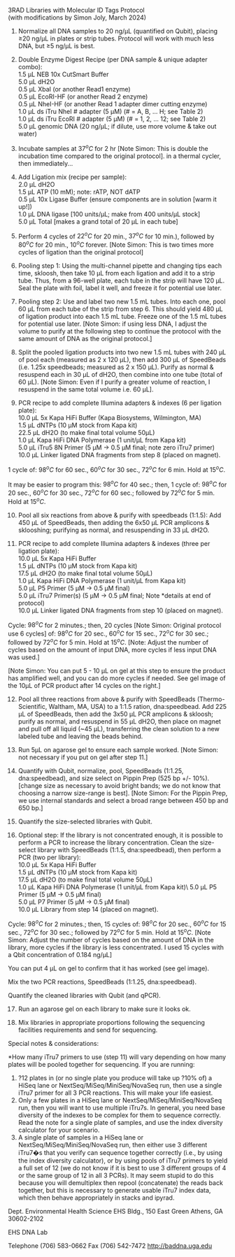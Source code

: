 3RAD Libraries with Molecular ID Tags Protocol\
(with modifications by Simon Joly, March 2024)


1. Normalize all DNA samples to 20 ng/μL (quantified on Qubit), placing $\geq$20 ng/μL in plates or strip tubes.  Protocol will work with much less DNA, but $\geq$5 ng/μL is best.

2. Double Enzyme Digest Recipe (per DNA sample & unique adapter combo):  
1.5 μL  NEB 10x CutSmart Buffer\
5.0 μL  dH2O\
0.5 μL  XbaI (or another Read1 enzyme)\
0.5 μL  EcoRI-HF (or another Read 2 enzyme)\
0.5 μL  NheI-HF (or another Read 1 adapter dimer cutting enzyme)\
1.0 μL ds iTru NheI # adapter (5 μM) (# = A, B, ... H; see Table 2)\
1.0 μL ds iTru EcoRI # adapter (5 μM) (# = 1, 2, ... 12; see Table 2)\
5.0 μL genomic DNA (20 ng/μL; if dilute, use more volume & take out water)

4. Incubate samples at $37^oC$ for 2 hr [Note Simon: This is double the incubation time compared to the original protocol]. in a thermal cycler, then immediately...

5. Add Ligation mix (recipe per sample):\
2.0 μL dH2O\
1.5 μL ATP (10 mM); note: rATP, NOT dATP\
0.5 μL 10x Ligase Buffer (ensure components are in solution [warm it up!])\
1.0 μL DNA ligase [100 units/μL; make from 400 units/μL stock]\
5.0 μL Total  [makes a grand total of 20 μL in each tube]

6. Perform 4 cycles of $22^oC$ for 20 min., $37^oC$ for 10 min.), followed by $80^oC$ for 20 min., $10^oC$ forever. [Note Simon: This is two times more cycles of ligation than the original protocol]

7. Pooling step 1:  Using the multi-channel pipette and changing tips each time, skloosh, then take 10 μL from each ligation and add it to a strip tube. Thus, from a 96-well plate, each tube in the strip will have 120 μL. Seal the plate with foil, label it well, and freeze it for potential use later.

8. Pooling step 2:  Use and label two new 1.5 mL tubes. Into each one, pool 60 μL from each tube of the strip from step 6.  This should yield 480 μL of ligation product into each 1.5 mL tube. Freeze one of the 1.5 mL tubes for potential use later. [Note Simon: if using less DNA, I adjust the volume to purify at the following step to continue the protocol with the same amount of DNA as the original protocol.]

9. Split the pooled ligation products into two new 1.5 mL tubes with 240 μL of pool each (measured as 2 x 120 μL), then add 300 μL of SpeedBeads (i.e. 1.25x speedbeads; measured as 2 x 150 μL).  Purify as normal & resuspend each in 30 μL of dH2O, then combine into one tube (total of 60 μL). [Note Simon: Even if I purify a greater volume of reaction, I resuspend in the same total volume i.e. 60 μL].

10. PCR recipe to add complete Illumina adapters & indexes (6 per ligation plate):\
	10.0 μL  5x Kapa HiFi Buffer (Kapa Biosystems, Wilmington, MA)\
	1.5 μL  dNTPs  (10 μM stock from Kapa kit)\
	22.5 μL  dH2O  (to make final total volume 50μL)\
	1.0 μL  Kapa HiFi DNA Polymerase (1 unit/μL from Kapa kit)\
	5.0 μL  iTru5 8N Primer (5 μM -> 0.5 μM final; note zero iTru7 primer)\
	10.0 μL  Linker ligated DNA fragments from step 8 (placed on magnet).  

1 cycle of:  $98^oC$ for 60 sec., $60^oC$ for 30 sec., $72^oC$ for 6 min. Hold at $15^oC$.

It may be easier to program this: $98^oC$ for 40 sec.; then, 1 cycle of:  $98^oC$ for 20 sec., $60^oC$ for 30 sec., $72^oC$ for 60 sec.; followed by $72^oC$ for 5 min. Hold at $15^oC$.

10. Pool all six reactions from above & purify with speedbeads (1:1.5):  Add 450 μL of SpeedBeads, then adding the 6x50 μL PCR amplicons & sklooshing; purifying as normal, and resuspending in 33 μL dH2O.  

11. PCR recipe to add complete Illumina adapters & indexes (three per ligation plate):\
	10.0 μL  5x Kapa HiFi Buffer\
	1.5 μL  dNTPs  (10 μM stock from Kapa kit)\
	17.5 μL  dH2O  (to make final total volume 50μL)\
	1.0 μL  Kapa HiFi DNA Polymerase (1 unit/μL from Kapa kit)\
	5.0 μL  P5 Primer (5 μM -> 0.5 μM final)\
	5.0 μL  iTru7 Primer(s) (5 μM -> 0.5 μM final; Note *details at end of protocol)\
	10.0 μL  Linker ligated DNA fragments from step 10 (placed on magnet).  

Cycle: $98^oC$ for  2 minutes.; then, 20 cycles [Note Simon: Original protocol use 6 cycles] of:  $98^oC$ for 20 sec., $60^oC$ for 15 sec., $72^oC$ for 30 sec.; followed by $72^oC$ for 5 min. Hold at $15^oC$.  [Note: Adjust the number of cycles based on the amount of input DNA, more cycles if less input DNA was used.] 

[Note Simon: You can put 5 - 10 μL on gel at this step to ensure the product has amplified well, and you can do more cycles if needed. See gel image of the 10μL of PCR product after 14 cycles on the right.]

12. Pool all three reactions from above & purify with SpeedBeads (Thermo-Scientific, Waltham, MA, USA) to a 1:1.5 ration, dna:speedbead. Add 225 μL of SpeedBeads, then add the 3x50 μL PCR amplicons & skloosh; purify as normal, and resuspend in 55 μL dH2O, then place on magnet and pull off all liquid (~45 μL), transferring the clean solution to a new labeled tube and leaving the beads behind.

13. Run 5μL on agarose gel to ensure each sample worked. [Note Simon: not necessary if you put on gel after step 11.]

14. Quantify with Qubit, normalize, pool, SpeedBeads (1:1.25, dna:speedbead), and size select on Pippin Prep (525 bp +/- 10%).  [change size as necessary to avoid bright bands; we do not know that choosing a narrow size-range is best]. [Note Simon: For the Pippin Prep, we use internal standards and select a broad range between 450 bp and 650 bp.]

15. Quantify the size-selected libraries with Qubit.

16. Optional step: If the library is not concentrated enough, it is possible to perform a PCR to increase the library concentration. Clean the size-select library with SpeedBeads (1:1.5, dna:speedbead), then perform a PCR (two per library):\
	10.0 μL  5x Kapa HiFi Buffer\
	1.5 μL  dNTPs  (10 μM stock from Kapa kit)\
	17.5 μL  dH2O  (to make final total volume 50μL)\
	1.0 μL  Kapa HiFi DNA Polymerase (1 unit/μL from Kapa kit)\ 
	5.0 μL  P5 Primer (5 μM -> 0.5 μM final)\
	5.0 μL  P7 Primer (5 μM -> 0.5 μM final)\
	10.0 μL  Library from step 14 (placed on magnet).  

Cycle: $98^oC$ for  2 minutes.; then, 15 cycles of:  $98^oC$ for 20 sec., $60^oC$ for 15 sec., $72^oC$ for 30 sec.; followed by $72^oC$ for 5 min. Hold at $15^oC$.  [Note Simon: Adjust the number of cycles based on the amount of DNA in the library, more cycles if the library is less concentrated. I used 15 cycles with a Qbit concentration of 0.184 ng/μL]

You can put 4 μL on gel to confirm that it has worked (see gel image).

Mix the two PCR reactions, SpeedBeads (1:1.25, dna:speedbead).

Quantify the cleaned libraries with Qubit (and qPCR).


17. Run an agarose gel on each library to make sure it looks ok.

18. Mix libraries in appropriate proportions following the sequencing facilities requirements and send for sequencing.


Special notes & considerations:

*How many iTru7 primers to use (step 11) will vary depending on how many plates will be pooled together for sequencing.  If you are running:
1) ?12 plates in (or no single plate you produce will take up ?10% of) a HiSeq lane or NextSeq/MiSeq/MiniSeq/NovaSeq run, then use a single iTru7 primer for all 3 PCR reactions.  This will make your life easiest.
2) Only a few plates in a HiSeq lane or NextSeq/MiSeq/MiniSeq/NovaSeq run, then you will want to use multiple iTru7s.  In general, you need base diversity of the indexes to be complex for them to sequence correctly.  Read the note for a single plate of samples, and use the index diversity calculator for your scenario.
3) A single plate of samples in a HiSeq lane or NextSeq/MiSeq/MiniSeq/NovaSeq run, then either use 3 different iTru7�s that you verify can sequence together correctly (i.e., by using the index diversity calculator), or by using pools of iTru7 primers to yield a full set of 12 (we do not know if it is best to use 3 different groups of 4 or the same group of 12 in all 3 PCRs).  It may seem stupid to do this because you will demultiplex then repool (concatenate) the reads back together, but this is necessary to generate usable iTru7 index data, which then behave appropriately in stacks and ipyrad.



Dept. Environmental Health Science
EHS Bldg., 150 East Green
Athens, GA  30602-2102


EHS DNA Lab


Telephone (706) 583-0662
Fax (706) 542-7472
http://baddna.uga.edu





